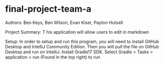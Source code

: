 # final-project-team-a
Authors:
Ben Keys,
Ben Wilson,
Evan Kiser,
Payton Hutsell

Project Summary: T
his application will allow users to edit in markdown

Setup: 
In order to setup and run this program, you will need to install GitHub Desktop and IntelliJ Community Edition.
Then you will pull the file on GitHub Desktop and run on IntelliJ.
Install Gradle17 SDK.
Select Gradle > Tasks > application > run (Found in the top right) to run
